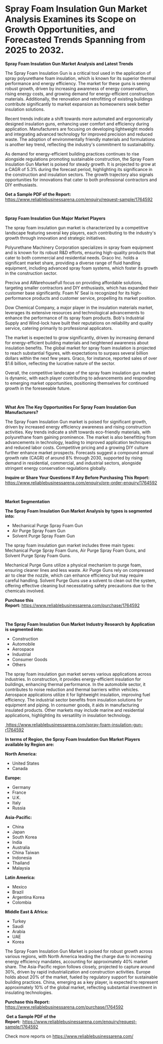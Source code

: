 <p><h1>Spray Foam Insulation Gun Market Analysis Examines its Scope on Growth Opportunities, and Forecasted Trends Spanning from 2025 to 2032.</h1></p><p><strong>Spray Foam Insulation Gun Market Analysis and Latest Trends</strong></p>
<p><p>The Spray Foam Insulation Gun is a critical tool used in the application of spray polyurethane foam insulation, which is known for its superior thermal performance and energy efficiency. The market for these guns is seeing robust growth, driven by increasing awareness of energy conservation, rising energy costs, and growing demand for energy-efficient construction materials. Additionally, the renovation and retrofitting of existing buildings contribute significantly to market expansion as homeowners seek better insulation solutions.</p><p>Recent trends indicate a shift towards more automated and ergonomically designed insulation guns, enhancing user comfort and efficiency during application. Manufacturers are focusing on developing lightweight models and integrating advanced technology for improved precision and reduced waste. The adoption of environmentally friendly materials and formulations is another key trend, reflecting the industry's commitment to sustainability. </p><p>As demand for energy-efficient building practices continues to rise alongside regulations promoting sustainable construction, the Spray Foam Insulation Gun Market is poised for steady growth. It is projected to grow at a CAGR of 5.3% during the forecast period, highlighting its significance in the construction and insulation sectors. The growth trajectory also signals opportunities for innovations that cater to both professional contractors and DIY enthusiasts.</p></p>
<p><strong>Get a Sample PDF of the Report:&nbsp;</strong> <a href="https://www.reliablebusinessarena.com/enquiry/request-sample/1764592?utm_campaign=1841&utm_medium=2&utm_source=Github&utm_content=ia&utm_term=22022025&utm_id=spray-foam-insulation-gun">https://www.reliablebusinessarena.com/enquiry/request-sample/1764592</a></p>
<p>&nbsp;</p>
<p><strong>Spray Foam Insulation Gun Major Market Players</strong></p>
<p><p>The spray foam insulation gun market is characterized by a competitive landscape featuring several key players, each contributing to the industry's growth through innovation and strategic initiatives. </p><p>Polyurethane Machinery Corporation specializes in spray foam equipment and is known for its robust R&D efforts, ensuring high-quality products that cater to both commercial and residential needs. Graco Inc. holds a significant market share, providing a diverse range of fluid handling equipment, including advanced spray foam systems, which foster its growth in the construction sector. </p><p>Preciva and AWarehouseFull focus on providing affordable solutions, targeting smaller contractors and DIY enthusiasts, which has expanded their customer base significantly. Foam N' Seal is recognized for its high-performance products and customer service, propelling its market position. </p><p>Dow Chemical Company, a major player in the insulation materials market, leverages its extensive resources and technological advancements to enhance the performance of its spray foam products. Bob's Industrial Supply and Wind-lock have built their reputations on reliability and quality service, catering primarily to professional applicators.</p><p>The market is expected to grow significantly, driven by increasing demand for energy-efficient building materials and heightened awareness about insulation benefits. The global market for spray foam insulation is projected to reach substantial figures, with expectations to surpass several billion dollars within the next few years. Graco, for instance, reported sales of over $1.6 billion, reflecting the lucrative nature of the sector. </p><p>Overall, the competitive landscape of the spray foam insulation gun market is dynamic, with each player contributing to advancements and responding to emerging market opportunities, positioning themselves for continued growth in the foreseeable future.</p></p>
<p>&nbsp;</p>
<p><strong>What Are The Key Opportunities For Spray Foam Insulation Gun Manufacturers?</strong></p>
<p><p>The Spray Foam Insulation Gun market is poised for significant growth, driven by increased energy efficiency awareness and rising construction activities. Key trends indicate a shift towards eco-friendly materials, with polyurethane foam gaining prominence. The market is also benefitting from advancements in technology, leading to improved application techniques and reduced labor costs. Competitive pricing and a growing DIY culture further enhance market prospects. Forecasts suggest a compound annual growth rate (CAGR) of around 8% through 2030, supported by rising demand in residential, commercial, and industrial sectors, alongside stringent energy conservation regulations globally.</p></p>
<p><strong>Inquire or Share Your Questions If Any Before Purchasing This Report:</strong> <a href="https://www.reliablebusinessarena.com/enquiry/pre-order-enquiry/1764592?utm_campaign=1841&utm_medium=2&utm_source=Github&utm_content=ia&utm_term=22022025&utm_id=spray-foam-insulation-gun">https://www.reliablebusinessarena.com/enquiry/pre-order-enquiry/1764592</a></p>
<p>&nbsp;</p>
<p><strong>Market Segmentation</strong></p>
<p><strong>The Spray Foam Insulation Gun Market Analysis by types is segmented into:</strong></p>
<p><ul><li>Mechanical Purge Spray Foam Gun</li><li>Air Purge Spray Foam Gun</li><li>Solvent Purge Spray Foam Gun</li></ul></p>
<p><p>The spray foam insulation gun market includes three main types: Mechanical Purge Spray Foam Guns, Air Purge Spray Foam Guns, and Solvent Purge Spray Foam Guns. </p><p>Mechanical Purge Guns utilize a physical mechanism to purge foam, ensuring cleaner lines and less waste. Air Purge Guns rely on compressed air to clear the nozzle, which can enhance efficiency but may require careful handling. Solvent Purge Guns use a solvent to clean out the system, offering effective cleaning but necessitating safety precautions due to the chemicals involved.</p></p>
<p><strong>Purchase this Report:&nbsp;</strong><a href="https://www.reliablebusinessarena.com/purchase/1764592?utm_campaign=1841&utm_medium=2&utm_source=Github&utm_content=ia&utm_term=22022025&utm_id=spray-foam-insulation-gun">https://www.reliablebusinessarena.com/purchase/1764592</a></p>
<p>&nbsp;</p>
<p><strong>The Spray Foam Insulation Gun Market Industry Research by Application is segmented into:</strong></p>
<p><ul><li>Construction</li><li>Automobile</li><li>Aerospace</li><li>Industrial</li><li>Consumer Goods</li><li>Others</li></ul></p>
<p><p>The spray foam insulation gun market serves various applications across industries. In construction, it provides energy-efficient insulation for buildings, enhancing thermal performance. In the automobile sector, it contributes to noise reduction and thermal barriers within vehicles. Aerospace applications utilize it for lightweight insulation, improving fuel efficiency. The industrial sector benefits from insulation solutions for equipment and piping. In consumer goods, it aids in manufacturing insulated products. Other markets may include marine and residential applications, highlighting its versatility in insulation technology.</p></p>
<p><a href="https://www.reliablebusinessarena.com/spray-foam-insulation-gun-r1764592?utm_campaign=1841&utm_medium=2&utm_source=Github&utm_content=ia&utm_term=22022025&utm_id=spray-foam-insulation-gun">&nbsp;https://www.reliablebusinessarena.com/spray-foam-insulation-gun-r1764592</a></p>
<p><strong>In terms of Region, the Spray Foam Insulation Gun Market Players available by Region are:</strong></p>
<p>
    <p> <strong> North America: </strong>
        <ul>
            <li>United States</li>
            <li>Canada</li>
        </ul>
        </p> 
    <p> <strong> Europe: </strong>
        <ul>
            <li>Germany</li>
            <li>France</li>
            <li>U.K.</li>
            <li>Italy</li>
            <li>Russia</li>
        </ul>
        </p> 
    <p> <strong> Asia-Pacific: </strong>
        <ul>
            <li>China</li>
            <li>Japan</li>
            <li>South Korea</li>
            <li>India</li>
            <li>Australia</li>
            <li>China Taiwan</li>
            <li>Indonesia</li>
            <li>Thailand</li>
            <li>Malaysia</li>
        </ul>
        </p> 
    <p> <strong> Latin America: </strong>
        <ul>
            <li>Mexico</li>
            <li>Brazil</li>
            <li>Argentina Korea</li>
            <li>Colombia</li>
        </ul>
        </p> 
    <p> <strong> Middle East & Africa: </strong>
        <ul>
            <li>Turkey</li>
            <li>Saudi</li>
            <li>Arabia</li>
            <li>UAE</li>
            <li>Korea</li>
        </ul>
    </p>
    </p>
<p><p>The Spray Foam Insulation Gun Market is poised for robust growth across various regions, with North America leading the charge due to increasing energy efficiency mandates, accounting for approximately 40% market share. The Asia-Pacific region follows closely, projected to capture around 30%, driven by rapid industrialization and construction activities. Europe holds about 20% of the market, fueled by regulatory support for sustainable building practices. China, emerging as a key player, is expected to represent approximately 10% of the global market, reflecting substantial investment in insulating technologies.</p></p>
<p><strong>Purchase this Report: </strong><a href="https://www.reliablebusinessarena.com/purchase/1764592?utm_campaign=1841&utm_medium=2&utm_source=Github&utm_content=ia&utm_term=22022025&utm_id=spray-foam-insulation-gun">https://www.reliablebusinessarena.com/purchase/1764592</a></p>
<p>&nbsp;<strong>Get a Sample PDF of the Report:&nbsp;&nbsp;</strong><a href="https://www.reliablebusinessarena.com/enquiry/request-sample/1764592?utm_campaign=1841&utm_medium=2&utm_source=Github&utm_content=ia&utm_term=22022025&utm_id=spray-foam-insulation-gun">https://www.reliablebusinessarena.com/enquiry/request-sample/1764592</a></p>
<p><strong></strong></p>
<p>Check more reports on <a href="https://www.reliablebusinessarena.com/?utm_campaign=1841&utm_medium=2&utm_source=Github&utm_content=ia&utm_term=22022025&utm_id=spray-foam-insulation-gun">https://www.reliablebusinessarena.com/</a></p>